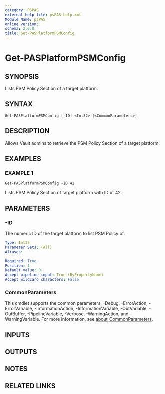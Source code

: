 ```yaml
---
category: PSPAS
external help file: psPAS-help.xml
Module Name: psPAS
online version:
schema: 2.0.0
title: Get-PASPlatformPSMConfig
---
```


# Get-PASPlatformPSMConfig

## SYNOPSIS
Lists PSM Policy Section of a target platform.

## SYNTAX

```
Get-PASPlatformPSMConfig [-ID] <Int32> [<CommonParameters>]
```

## DESCRIPTION
Allows Vault admins to retrieve the PSM Policy Section of a target platform.

## EXAMPLES

### EXAMPLE 1
```
Get-PASPlatformPSMConfig -ID 42
```

Lists PSM Policy Section of target platform with ID of 42.

## PARAMETERS

### -ID
The numeric ID of the target platform to list PSM Policy of.

```yaml
Type: Int32
Parameter Sets: (All)
Aliases:

Required: True
Position: 1
Default value: 0
Accept pipeline input: True (ByPropertyName)
Accept wildcard characters: False
```

### CommonParameters
This cmdlet supports the common parameters: -Debug, -ErrorAction, -ErrorVariable, -InformationAction, -InformationVariable, -OutVariable, -OutBuffer, -PipelineVariable, -Verbose, -WarningAction, and -WarningVariable. For more information, see [about_CommonParameters](http://go.microsoft.com/fwlink/?LinkID=113216).

## INPUTS

## OUTPUTS

## NOTES

## RELATED LINKS
